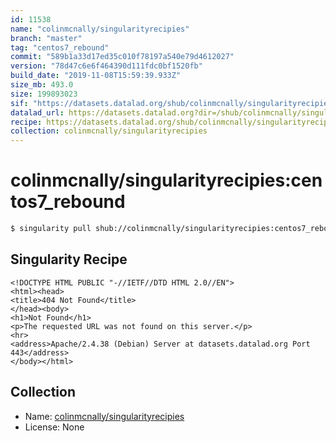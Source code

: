 ```yaml
---
id: 11538
name: "colinmcnally/singularityrecipies"
branch: "master"
tag: "centos7_rebound"
commit: "589b1a33d17ed35c010f78197a540e79d4612027"
version: "78d47c6e6f464390d111fdc0bf1520fb"
build_date: "2019-11-08T15:59:39.933Z"
size_mb: 493.0
size: 199893023
sif: "https://datasets.datalad.org/shub/colinmcnally/singularityrecipies/centos7_rebound/2019-11-08-589b1a33-78d47c6e/78d47c6e6f464390d111fdc0bf1520fb.sif"
datalad_url: https://datasets.datalad.org?dir=/shub/colinmcnally/singularityrecipies/centos7_rebound/2019-11-08-589b1a33-78d47c6e/
recipe: https://datasets.datalad.org/shub/colinmcnally/singularityrecipies/centos7_rebound/2019-11-08-589b1a33-78d47c6e/Singularity
collection: colinmcnally/singularityrecipies
---
```


# colinmcnally/singularityrecipies:centos7_rebound

```bash
$ singularity pull shub://colinmcnally/singularityrecipies:centos7_rebound
```

## Singularity Recipe

```singularity
<!DOCTYPE HTML PUBLIC "-//IETF//DTD HTML 2.0//EN">
<html><head>
<title>404 Not Found</title>
</head><body>
<h1>Not Found</h1>
<p>The requested URL was not found on this server.</p>
<hr>
<address>Apache/2.4.38 (Debian) Server at datasets.datalad.org Port 443</address>
</body></html>
```

## Collection

 - Name: [colinmcnally/singularityrecipies](https://github.com/colinmcnally/singularityrecipies)
 - License: None

